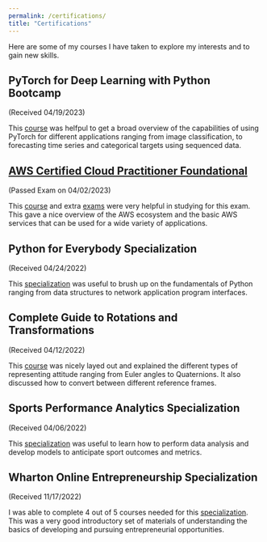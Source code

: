 ```yaml
---
permalink: /certifications/
title: "Certifications"
---
```


Here are some of my courses I have taken to explore my interests and to gain new skills.

## PyTorch for Deep Learning with Python Bootcamp

(Received 04/19/2023)

This [course](https://www.udemy.com/course/pytorch-for-deep-learning-with-python-bootcamp/) was helfpul to get a broad overview of the capabilities of using PyTorch for different applications ranging from image classification, to forecasting time series and categorical targets using sequenced data.

## [AWS Certified Cloud Practitioner Foundational](https://www.credly.com/badges/eef56601-b08c-42ce-8bcf-ae0a8e3b4e0a/public_url) 

(Passed Exam on 04/02/2023)

This [course](https://rb.gy/fqst6) and extra [exams](https://rb.gy/19lxn) were very helpful in studying for this exam. This gave a nice overview of the AWS ecosystem and the basic AWS services that can be used for a wide variety of applications. 

## Python for Everybody Specialization

(Received 04/24/2022)

This [specialization](https://www.coursera.org/specializations/python) was useful to brush up on the fundamentals of Python ranging from data structures to network application program interfaces.

## Complete Guide to Rotations and Transformations

(Received 04/12/2022)

This [course](https://www.udemy.com/course/complete-guide-to-rotations-and-transformations/) was nicely layed out and explained the different types of representing attitude ranging from Euler angles to Quaternions. It also discussed how to convert between different reference frames.

## Sports Performance Analytics Specialization

(Received 04/06/2022)

This [specialization](https://www.coursera.org/specializations/sports-analytics) was useful to learn how to perform data analysis and develop models to anticipate sport outcomes and metrics.

## Wharton Online Entrepreneurship Specialization

(Received 11/17/2022)

I was able to complete 4 out of 5 courses needed for this [specialization](https://www.coursera.org/specializations/wharton-entrepreneurship#courses). This was a very good introductory set of materials of understanding the basics of developing and pursuing entrepreneurial opportunities.
